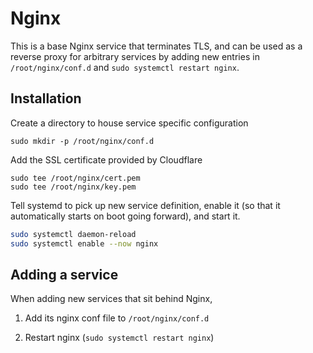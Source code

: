 # Nginx

This is a base Nginx service that terminates TLS, and can be used as a reverse
proxy for arbitrary services by adding new entries in `/root/nginx/conf.d` and
`sudo systemctl restart nginx`.

## Installation

Create a directory to house service specific configuration

    sudo mkdir -p /root/nginx/conf.d

Add the SSL certificate provided by Cloudflare

    sudo tee /root/nginx/cert.pem
    sudo tee /root/nginx/key.pem

Tell systemd to pick up new service definition, enable it (so that it
automatically starts on boot going forward), and start it.

```sh
sudo systemctl daemon-reload
sudo systemctl enable --now nginx
```

## Adding a service

When adding new services that sit behind Nginx,

1. Add its nginx conf file to `/root/nginx/conf.d`

2. Restart nginx (`sudo systemctl restart nginx`)
